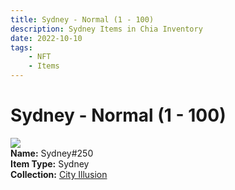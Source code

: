 ```yaml
---
title: Sydney - Normal (1 - 100)
description: Sydney Items in Chia Inventory
date: 2022-10-10
tags:
    - NFT
    - Items
---
```


# Sydney - Normal (1 - 100)
<div class="item_thumbnail">
<img loading="lazy" src="https://vvwa2zsx3m32j67nahwflax5isn5owbypgdgbar6jwmbqgewoa.arweave.net/rWwNZlfbN6T_77QHsVYL9RJvXWDh5hmCCPk2YGBiWcE"><br/>
<div><strong>Name:</strong> Sydney#250</div>
<div><strong>Item Type:</strong> Sydney</div>
<div><strong>Collection:</strong> <a href="https://www.spacescan.io/xch/nft/collection/col1lend2dcn558km4wcwta4xnkfv3xpcmlp9kyt0m909emvfxechlyqdl5ndg">City Illusion</a></div>
</div>

